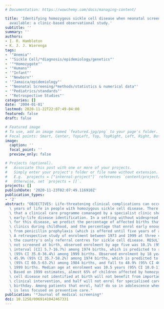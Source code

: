 ```yaml
---
# Documentation: https://wowchemy.com/docs/managing-content/

title: 'Identifying homozygous sickle cell disease when neonatal screening is not
  available: a clinic-based observational study.'
subtitle: ''
summary: ''
authors:
- I. R. Hambleton
- K. J. J. Wierenga
tags:
- '"Anemia"'
- '"Sickle Cell/*diagnosis/epidemiology/genetics"'
- '"*Homozygote"'
- '"Humans"'
- '"Infant"'
- '"Newborn"'
- '"Jamaica/epidemiology"'
- '"Neonatal Screening/*methods/statistics & numerical data"'
- '"Pediatrics/standards"'
- '"Retrospective Studies"'
categories: []
date: '2004-01-01'
lastmod: 2020-11-22T22:07:49-04:00
featured: false
draft: false

# Featured image
# To use, add an image named `featured.jpg/png` to your page's folder.
# Focal points: Smart, Center, TopLeft, Top, TopRight, Left, Right, BottomLeft, Bottom, BottomRight.
image:
  caption: ''
  focal_point: ''
  preview_only: false

# Projects (optional).
#   Associate this post with one or more of your projects.
#   Simply enter your project's folder or file name without extension.
#   E.g. `projects = ["internal-project"]` references `content/project/deep-learning/index.md`.
#   Otherwise, set `projects = []`.
projects: []
publishDate: '2020-11-23T02:07:49.116910Z'
publication_types:
- '2'
abstract: "OBJECTIVES: Life-threatening clinical complications can occur in the first\
  \ years of life in people with homozygous sickle cell disease. There is consensus\
  \ that a clinical care programme comanaged by a specialist clinic should follow\
  \ early-life disease identification. In a setting without widespread neonatal screening\
  \ for this disease, we predict the percentage of affected births that enrol in specialist\
  \ clinics during childhood, and the percentage that enrol early enough to benefit\
  \ from penicillin prophylaxis (which is offered until five years of age). SETTING:\
  \ A retrospective study of enrolment between 1973 and 1999 at three clinics in Jamaica,\
  \ the country's only referral centres for sickle cell disease. RESULTS: Among enrolees\
  \ not screened at birth, observed enrolment by age five was 10.1% (95% confidence\
  \ interval [CI] 5.7-16.7%) among 1974 births, which is predicted to rise to 35.7%\
  \ (95% CI 35.0-36.4%) among 1999 births. Observed enrolment by 18 years of age was\
  \ 45.9% (95% CI 35.7-58.2%) among 1974 births, which is predicted to peak at 61.9%\
  \ (95% CI 60.5-63.2%) among 1984 births, and fall to 48.9% (95% CI 40.9-56.9%) among\
  \ 1999 births. Median age at enrolment was 10.5 years (95% CI 10.0-11.3). CONCLUSIONS:\
  \ Based on 1999 estimates, almost 65% of children affected by homozygous sickle\
  \ cell disease not identified at birth will not benefit from important early-life\
  \ clinical intervention, and half will not enrol for specialised care by their 18th\
  \ birthday. Among patients that enrol, half do so in adolescence when management\
  \ is less focused on preventive care."
publication: '*Journal of medical screening*'
doi: 10.1258/0969141042467331
---
```

